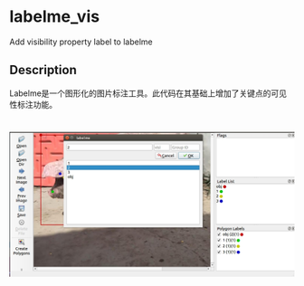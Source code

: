 # labelme_vis
Add visibility property label to labelme

## Description
Labelme是一个图形化的图片标注工具。此代码在其基础上增加了关键点的可见性标注功能。
<h1 align="center">
  <img src="sendpix16.jpg"><br/>
</h1>

